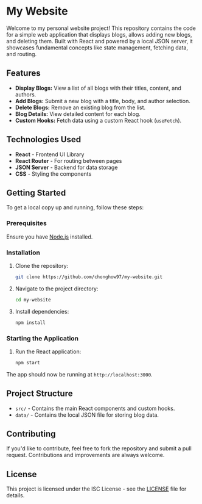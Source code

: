 # My Website

Welcome to my personal website project! This repository contains the code for a simple web application that displays blogs, allows adding new blogs, and deleting them. Built with React and powered by a local JSON server, it showcases fundamental concepts like state management, fetching data, and routing.

## Features

- **Display Blogs:** View a list of all blogs with their titles, content, and authors.
- **Add Blogs:** Submit a new blog with a title, body, and author selection.
- **Delete Blogs:** Remove an existing blog from the list.
- **Blog Details:** View detailed content for each blog.
- **Custom Hooks:** Fetch data using a custom React hook (`useFetch`).

## Technologies Used

- **React** - Frontend UI Library
- **React Router** - For routing between pages
- **JSON Server** - Backend for data storage
- **CSS** - Styling the components

## Getting Started

To get a local copy up and running, follow these steps:

### Prerequisites

Ensure you have [Node.js](https://nodejs.org/) installed.

### Installation

1. Clone the repository:
   ```bash
   git clone https://github.com/chonghow97/my-website.git
   ```
2. Navigate to the project directory:
   ```bash
   cd my-website
   ```
3. Install dependencies:
   ```bash
   npm install
   ```

### Starting the Application

1. Run the React application:
   ```bash
   npm start
   ```

The app should now be running at `http://localhost:3000`.

## Project Structure

- `src/` - Contains the main React components and custom hooks.
- `data/` - Contains the local JSON file for storing blog data.

## Contributing

If you'd like to contribute, feel free to fork the repository and submit a pull request. Contributions and improvements are always welcome.

## License

This project is licensed under the ISC License - see the [LICENSE](./LICENSE) file for details.
